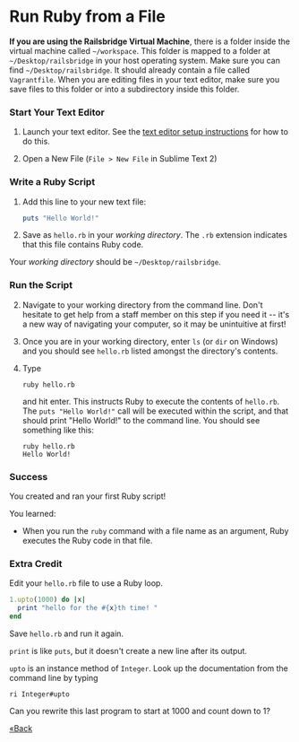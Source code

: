 # Run Ruby from a File


**If you are using the Railsbridge Virtual Machine**, there is a folder
inside the virtual machine called `~/workspace`. This folder is mapped
to a folder at `~/Desktop/railsbridge` in your host
operating system. Make sure you can find `~/Desktop/railsbridge`. It should already
contain a file called `Vagrantfile`. When you are editing files in your text
editor, make sure you save files to this folder or into a subdirectory inside
this folder.  

### Start Your Text Editor

1. Launch your text editor. See the [text editor setup instructions](/installfest/text_editor) 
for how to do this.

2. Open a New File (`File > New File` in Sublime Text 2)


### Write a Ruby Script

1. Add this line to your new text file:

    ```ruby
    puts "Hello World!"
    ```

2. Save as `hello.rb` in your *working directory*. The `.rb` extension indicates that this file contains Ruby code.

Your *working directory* should be `~/Desktop/railsbridge`.

### Run the Script


2. Navigate to your working directory from the command line.
Don't hesitate to get help from a staff member on this step if you need it -- it's a new way of navigating your 
computer, so it may be unintuitive at first!

3. Once you are in your working directory, enter `ls` (or `dir` on Windows) and you should see `hello.rb` listed amongst the directory's contents.

4. Type

    ```text
    ruby hello.rb
    ```

    and hit enter. This instructs Ruby to execute the contents of `hello.rb`. The `puts "Hello World!"` call will be 
    executed within the script, and that should print "Hello World!" to the command line. You should see something
    like this:

    ```text
    ruby hello.rb
    Hello World!
    ```

### Success
You created and ran your first Ruby script!  

You learned:  

* When you run the `ruby` command with a file name as an argument, Ruby executes the Ruby code in that file.


### Extra Credit

Edit your `hello.rb` file to use a Ruby loop.

```ruby
1.upto(1000) do |x|
  print "hello for the #{x}th time! "
end
```

Save `hello.rb` and run it again.

`print` is like `puts`, but it doesn't create a new line after its output.

`upto` is an instance method of `Integer`. Look up the documentation from the command line by typing

```text
ri Integer#upto
```

Can you rewrite this last program to start at 1000 and count down to 1?


[«Back](/installfest)
